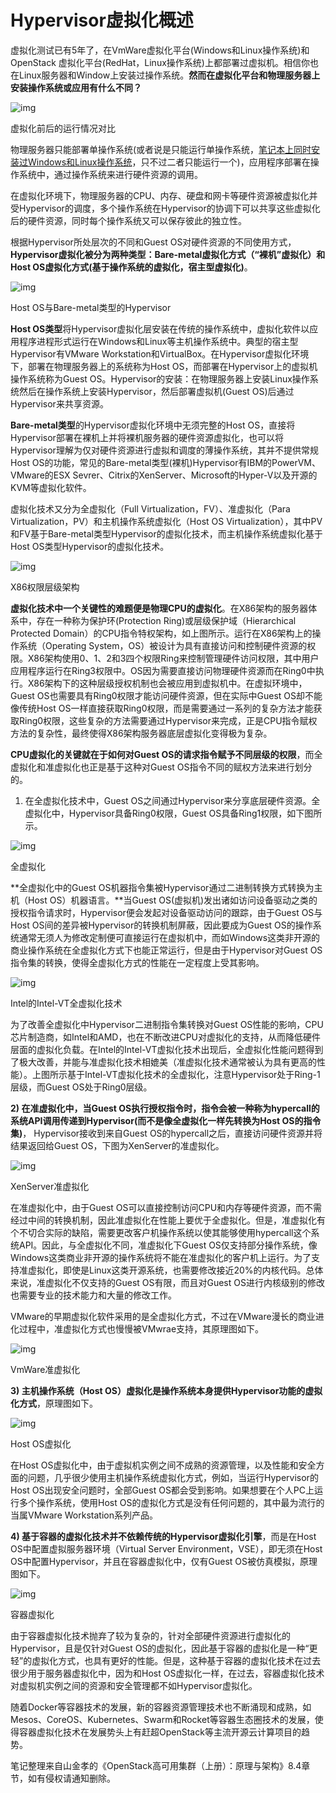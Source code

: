 # Hypervisor虚拟化概述

虚拟化测试已有5年了，在VmWare虚拟化平台(Windows和Linux操作系统)和OpenStack 虚拟化平台(RedHat，Linux操作系统)上都部署过虚拟机。相信你也在Linux服务器和Window上安装过操作系统。**然而在虚拟化平台和物理服务器上安装操作系统或应用有什么不同？**

![img](https://upload-images.jianshu.io/upload_images/7749898-f86cb43142ca01f5.jpeg?imageMogr2/auto-orient/strip|imageView2/2/w/1147/format/webp)

虚拟化前后的运行情况对比

物理服务器只能部署单操作系统(或者说是只能运行单操作系统，[笔记本上同时安装过Windows和Linux操作系统](https://links.jianshu.com/go?to=https%3A%2F%2Fblog.csdn.net%2Fqingfenggege%2Farticle%2Fdetails%2F80392067)，只不过二者只能运行一个)，应用程序部署在操作系统中，通过操作系统来进行硬件资源的调用。

在虚拟化环境下，物理服务器的CPU、内存、硬盘和网卡等硬件资源被虚拟化并受Hypervisor的调度，多个操作系统在Hypervisor的协调下可以共享这些虚拟化后的硬件资源，同时每个操作系统又可以保存彼此的独立性。

根据Hypervisor所处层次的不同和Guest OS对硬件资源的不同使用方式，**Hypervisor虚拟化被分为两种类型：Bare-metal虚拟化方式（“裸机”虚拟化）和Host OS虚拟化方式(基于操作系统的虚拟化，宿主型虚拟化)**。

![img](https://upload-images.jianshu.io/upload_images/7749898-e64e912ed5d4aa1e.jpeg?imageMogr2/auto-orient/strip|imageView2/2/w/700/format/webp)

Host OS与Bare-metal类型的Hypervisor

**Host OS类型**将Hypervisor虚拟化层安装在传统的操作系统中，虚拟化软件以应用程序进程形式运行在Windows和Linux等主机操作系统中。典型的宿主型Hypervisor有VMware Workstation和VirtualBox。在Hypervisor虚拟化环境下，部署在物理服务器上的系统称为Host OS，而部署在Hypervisor上的虚拟机操作系统称为Guest OS。Hypervisor的安装：在物理服务器上安装Linux操作系统然后在操作系统上安装Hypervisor，然后部署虚拟机(Guest OS)后通过Hypervisor来共享资源。

**Bare-metal类型**的Hypervisor虚拟化环境中无须完整的Host OS，直接将Hypervisor部署在裸机上并将裸机服务器的硬件资源虚拟化，也可以将Hypervisor理解为仅对硬件资源进行虚拟和调度的薄操作系统，其并不提供常规Host OS的功能，常见的Bare-metal类型(裸机)Hypervisor有IBM的PowerVM、VMware的ESX Sevrer、Citrix的XenServer、Microsoft的Hyper-V以及开源的KVM等虚拟化软件。

虚拟化技术又分为全虚拟化（Full Virtualization，FV）、准虚拟化（Para Virtualization，PV）和主机操作系统虚拟化（Host OS Virtualization），其中PV和FV基于Bare-metal类型Hypervisor的虚拟化技术，而主机操作系统虚拟化基于Host OS类型Hypervisor的虚拟化技术。

![img](https://upload-images.jianshu.io/upload_images/7749898-77d1c409641f872f.jpeg?imageMogr2/auto-orient/strip|imageView2/2/w/836/format/webp)

X86权限层级架构

**虚拟化技术中一个关键性的难题便是物理CPU的虚拟化**。在X86架构的服务器体系中，存在一种称为保护环(Protection Ring)或层级保护域（Hierarchical Protected Domain）的CPU指令特权架构，如上图所示。运行在X86架构上的操作系统（Operating System，OS）被设计为具有直接访问和控制硬件资源的权限。X86架构使用0、1、2和3四个权限Ring来控制管理硬件访问权限，其中用户应用程序运行在Ring3权限中。OS因为需要直接访问物理硬件资源而在Ring0中执行。X86架构下的这种层级授权机制也会被应用到虚拟机中。在虚拟环境中，Guest OS也需要具有Ring0权限才能访问硬件资源，但在实际中Guest OS却不能像传统Host OS一样直接获取Ring0权限，而是需要通过一系列的复杂方法才能获取Ring0权限，这些复杂的方法需要通过Hypervisor来完成，正是CPU指令赋权方法的复杂性，最终使得X86架构服务器底层虚拟化变得极为复杂。

**CPU虚拟化的关键就在于如何对Guest OS的请求指令赋予不同层级的权限**，而全虚拟化和准虚拟化也正是基于这种对Guest OS指令不同的赋权方法来进行划分的。

1) 在全虚拟化技术中，Guest OS之间通过Hypervisor来分享底层硬件资源。全虚拟化中，Hypervisor具备Ring0权限，Guest OS具备Ring1权限，如下图所示。

![img](https://upload-images.jianshu.io/upload_images/7749898-7b20b5c7003bf44e.jpeg?imageMogr2/auto-orient/strip|imageView2/2/w/831/format/webp)

全虚拟化

**全虚拟化中的Guest OS机器指令集被Hypervisor通过二进制转换方式转换为主机（Host OS）机器语言。**当Guest OS(虚拟机)发出诸如访问设备驱动之类的授权指令请求时，Hypervisor便会发起对设备驱动访问的跟踪，由于Guest OS与Host OS间的差异被Hypervisor的转换机制屏蔽，因此要成为Guest OS的操作系统通常无须人为修改定制便可直接运行在虚拟机中，而如Windows这类非开源的商业操作系统在全虚拟化方式下也能正常运行，但是由于Hypervisor对Guest OS指令集的转换，使得全虚拟化方式的性能在一定程度上受其影响。

![img](https://upload-images.jianshu.io/upload_images/7749898-1bf6c2877d0d1bf9.jpeg?imageMogr2/auto-orient/strip|imageView2/2/w/831/format/webp)

Intel的Intel-VT全虚拟化技术

为了改善全虚拟化中Hypervisor二进制指令集转换对Guest OS性能的影响，CPU芯片制造商，如Intel和AMD，也在不断改进CPU对虚拟化的支持，从而降低硬件层面的虚拟化负载。在Intel的Intel-VT虚拟化技术出现后，全虚拟化性能问题得到了极大改善，并能与准虚拟化技术相媲美（准虚拟化技术通常被认为具有更高的性能）。上图所示基于Intel-VT虚拟化技术的全虚拟化，注意Hypervisor处于Ring-1层级，而Guest OS处于Ring0层级。

**2) 在准虚拟化中，当Guest OS执行授权指令时，指令会被一种称为hypercall的系统API调用传递到Hypervisor(而不是像全虚拟化一样先转换为Host OS的指令集)**， Hypervisor接收到来自Guest OS的hypercall之后，直接访问硬件资源并将结果返回给Guest OS，下图为XenServer的准虚拟化。

![img](https://upload-images.jianshu.io/upload_images/7749898-6d0ac0341a78fb27.jpeg?imageMogr2/auto-orient/strip|imageView2/2/w/1029/format/webp)

XenServer准虚拟化

在准虚拟化中，由于Guest OS可以直接控制访问CPU和内存等硬件资源，而不需经过中间的转换机制，因此准虚拟化在性能上要优于全虚拟化。但是，准虚拟化有个不切合实际的缺陷，需要更改客户机操作系统以使其能够使用hypercall这个系统API。因此，与全虚拟化不同，准虚拟化下Guest OS仅支持部分操作系统，像Windows这类商业非开源的操作系统将不能在准虚拟化的客户机上运行。为了支持准虚拟化，即使是Linux这类开源系统，也需要修改接近20%的内核代码。总体来说，准虚拟化不仅支持的Guest OS有限，而且对Guest OS进行内核级别的修改也需要专业的技术能力和大量的修改工作。

VMware的早期虚拟化软件采用的是全虚拟化方式，不过在VMware漫长的商业进化过程中，准虚拟化方式也慢慢被VMwrae支持，其原理图如下。

![img](https://upload-images.jianshu.io/upload_images/7749898-041a38b0261fbc8f.jpeg?imageMogr2/auto-orient/strip|imageView2/2/w/830/format/webp)

VmWare准虚拟化

**3) 主机操作系统（Host OS）虚拟化是操作系统本身提供Hypervisor功能的虚拟化方式**，原理图如下。

![img](https://upload-images.jianshu.io/upload_images/7749898-cecfb8fb8901826e.jpeg?imageMogr2/auto-orient/strip|imageView2/2/w/999/format/webp)

Host OS虚拟化

在Host OS虚拟化中，由于虚拟机实例之间不成熟的资源管理，以及性能和安全方面的问题，几乎很少使用主机操作系统虚拟化方式，例如，当运行Hypervisor的Host OS出现安全问题时，全部Guest OS都会受到影响。如果想要在个人PC上运行多个操作系统，使用Host OS的虚拟化方式是没有任何问题的，其中最为流行的当属VMware Workstation系列产品。

**4) 基于容器的虚拟化技术并不依赖传统的Hypervisor虚拟化引擎**，而是在Host OS中配置虚拟服务器环境（Virtual Server Environment，VSE），即无须在Host OS中配置Hypervisor，并且在容器虚拟化中，仅有Guest OS被仿真模拟，原理图如下。

![img](https://upload-images.jianshu.io/upload_images/7749898-ddd2073d608f1cfb.jpeg?imageMogr2/auto-orient/strip|imageView2/2/w/1000/format/webp)

容器虚拟化

由于容器虚拟化技术抛弃了较为复杂的，针对全部硬件资源进行虚拟化的Hypervisor，且是仅针对Guest OS的虚拟化，因此基于容器的虚拟化是一种“更轻”的虚拟化方式，也具有更好的性能。但是，这种基于容器的虚拟化技术在过去很少用于服务器虚拟化中，因为和Host OS虚拟化一样，在过去，容器虚拟化技术对虚拟机实例之间的资源和安全管理都不如Hypervisor虚拟化。

随着Docker等容器技术的发展，新的容器资源管理技术也不断涌现和成熟，如Mesos、CoreOS、Kubernetes、Swarm和Rocket等容器生态圈技术的发展，使得容器虚拟化技术在发展势头上有赶超OpenStack等主流开源云计算项目的趋势。

笔记整理来自山金孝的《OpenStack高可用集群（上册）：原理与架构》8.4章节，如有侵权请通知删除。
